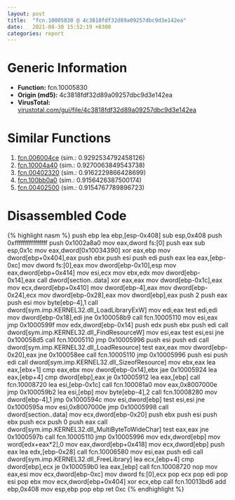 ```yaml
---
layout: post
title:  "fcn.10005830 @ 4c3818fdf32d89a09257dbc9d3e142ea"
date:   2021-08-30 15:52:19 +0300
categories: report
---
```


# Generic Information
- **Function:** fcn.10005830
- **Origin (md5):** 4c3818fdf32d89a09257dbc9d3e142ea
- **VirusTotal:** [virustotal.com/gui/file/4c3818fdf32d89a09257dbc9d3e142ea][virustotal_ref]



# Similar Functions

1. [fcn.006004ce][similar_1_ref] (sim.: 0.9292534792458126)
2. [fcn.10004a40][similar_2_ref] (sim.: 0.9270063849543738)
3. [fcn.00402320][similar_3_ref] (sim.: 0.9162229866428699)
4. [fcn.100bb0a0][similar_4_ref] (sim.: 0.9156426387500174)
5. [fcn.00402500][similar_5_ref] (sim.: 0.9154767789896723)


# Disassembled Code

{% highlight nasm %}
push ebp
lea ebp,[esp-0x408]
sub esp,0x408
push 0xffffffffffffffff
push 0x1002a8a0
mov eax,dword fs:[0]
push eax
sub esp,0x1c
mov eax,dword[0x10034390]
xor eax,ebp
mov dword[ebp+0x404],eax
push ebx
push esi
push edi
push eax
lea eax,[ebp-0xc]
mov dword fs:[0],eax
mov dword[ebp-0x10],esp
mov eax,dword[ebp+0x414]
mov esi,ecx
mov ebx,edx
mov dword[ebp-0x14],eax
call dword[section..data]
xor eax,eax
mov dword[ebp-0x1c],eax
mov ecx,dword[ebp+0x410]
mov dword[ebp-4],eax
mov dword[ebp-0x24],ecx
mov dword[ebp-0x28],eax
mov dword[ebp],eax
push 2
push eax
push esi
mov byte[ebp-4],1
call dword[sym.imp.KERNEL32.dll_LoadLibraryExW]
mov edi,eax
test edi,edi
mov dword[ebp-0x18],edi
jne 0x100058b9
call fcn.10005110
mov esi,eax
jmp 0x1000599f
mov edx,dword[ebp-0x14]
push edx
push ebx
push edi
call dword[sym.imp.KERNEL32.dll_FindResourceW]
mov esi,eax
test esi,esi
jne 0x100058d5
call fcn.10005110
jmp 0x10005996
push esi
push edi
call dword[sym.imp.KERNEL32.dll_LoadResource]
test eax,eax
mov dword[ebp-0x20],eax
jne 0x100058ee
call fcn.10005110
jmp 0x10005996
push esi
push edi
call dword[sym.imp.KERNEL32.dll_SizeofResource]
mov ebx,eax
lea eax,[ebx+1]
cmp eax,ebx
mov dword[ebp-0x14],ebx
jae 0x10005924
lea eax,[ebp+4]
cmp dword[ebp],eax
je 0x10005912
lea eax,[ebp]
call fcn.10008720
lea esi,[ebp-0x1c]
call fcn.100081a0
mov eax,0x8007000e
jmp 0x100059b2
lea esi,[ebp]
mov byte[ebp-4],2
call fcn.10008280
mov dword[ebp-4],1
jmp 0x1000594c
mov esi,dword[ebp]
test esi,esi
jne 0x1000595a
mov esi,0x8007000e
jmp 0x10005998
call dword[section..data]
mov ecx,dword[ebp-0x20]
push ebx
push esi
push ebx
push ecx
push 0
push eax
call dword[sym.imp.KERNEL32.dll_MultiByteToWideChar]
test eax,eax
jne 0x1000597b
call fcn.10005110
jmp 0x10005996
mov edx,dword[ebp]
mov word[edx+eax*2],0
mov eax,dword[ebp+0x418]
mov ecx,dword[ebp]
push eax
lea edx,[ebp-0x28]
call fcn.10006580
mov esi,eax
push edi
call dword[sym.imp.KERNEL32.dll_FreeLibrary]
lea ecx,[ebp+4]
cmp dword[ebp],ecx
je 0x100059b0
lea eax,[ebp]
call fcn.10008720
nop 
mov eax,esi
mov ecx,dword[ebp-0xc]
mov dword fs:[0],ecx
pop ecx
pop edi
pop esi
pop ebx
mov ecx,dword[ebp+0x404]
xor ecx,ebp
call fcn.10013bd6
add ebp,0x408
mov esp,ebp
pop ebp
ret 0xc
{% endhighlight %}


[similar_1_ref]: /report/fcn.006004ce@52d540e8e13e0f0bbb8946b2363a382d
[similar_2_ref]: /report/fcn.10004a40@8612a093e960bd1a5a7c69fa18a840d3
[similar_3_ref]: /report/fcn.00402320@9c2b894b84f59672d8be2e984066f76f
[similar_4_ref]: /report/fcn.100bb0a0@89dc67d2f980e8488f97b1bf8cb24258
[similar_5_ref]: /report/fcn.00402500@9c2b894b84f59672d8be2e984066f76f
[virustotal_ref]: https://www.virustotal.com/gui/file/4c3818fdf32d89a09257dbc9d3e142ea